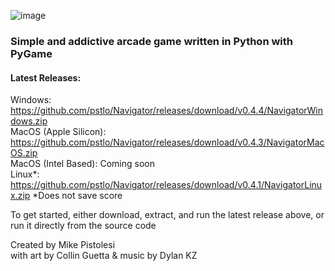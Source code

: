 ![image](https://user-images.githubusercontent.com/119834037/212812065-8ee402e9-1e59-42b0-956c-334b5e0133ab.png)

### Simple and addictive arcade game written in Python with PyGame ###

#### Latest Releases:   
Windows: https://github.com/pstlo/Navigator/releases/download/v0.4.4/NavigatorWindows.zip \
MacOS (Apple Silicon): https://github.com/pstlo/Navigator/releases/download/v0.4.3/NavigatorMacOS.zip \
MacOS (Intel Based): Coming soon \
Linux*: https://github.com/pstlo/Navigator/releases/download/v0.4.1/NavigatorLinux.zip *Does not save score
 
To get started, either download, extract, and run the latest release above, or run it directly from the source code

Created by Mike Pistolesi \
with art by Collin Guetta & music by Dylan KZ

